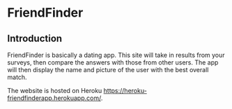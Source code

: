 # FriendFinder

## Introduction

FriendFinder is basically a dating app. This site will take in results from your surveys, then compare the answers with those from other users.
The app will then display the name and picture of the user with the best overall match.

The website is hosted on Heroku https://heroku-friendfinderapp.herokuapp.com/.
